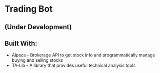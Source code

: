 # Trading Bot

## (Under Development)

## Built With:

- Alpaca - Brokerage API to get stock info and programmatically manage buying and selling stocks
- TA-Lib - A library that provides useful technical analysis tools
